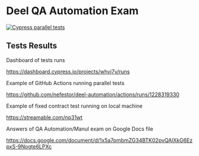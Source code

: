 # Deel QA Automation Exam

[![Cypress parallel tests](https://github.com/nefestor/deel-automation/actions/workflows/main.yml/badge.svg)](https://github.com/nefestor/deel-automation/actions/workflows/main.yml)

## Tests Results

Dashboard of tests runs

https://dashboard.cypress.io/projects/whvj7v/runs

Example of GitHub Actions running parallel tests

https://github.com/nefestor/deel-automation/actions/runs/1228319330

Example of fixed contract test running on local machine

https://streamable.com/np31wt

Answers of QA Automation/Manul exam on Google Docs file

https://docs.google.com/document/d/1x5a7pmbmZG34BTK02pvQAlXkG6EzpxS-9Nogte6LPXc
